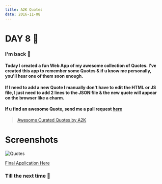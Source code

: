 ```yaml
---
title: A2K Quotes
date: 2016-11-08
---
```


# DAY 8 👾 

### I'm back 💙

#### Today I created a fun Web App of my awesome collection of Quotes. I've created this app to remember some Quotes & if u know me personally, you'll hear one of them soon enough. 

#### If I need to add a new Quote I manually don't have to edit the HTML or JS file, I just need to add 2 lines to the JSON file & the new quote will appear on the browser like a charm.

#### If u find an awesome Quote, send me a pull request [here](https://github.com/deadcoder0904/a2k-quotes)

> [Awesome Curated Quotes by A2K](https://deadcoder0904.github.io/a2k-quotes/)

# Screenshots

![Quotes](http://imgur.com/ai1A1r5.png)

[Final Application Here](https://github.com/deadcoder0904/a2k-quotes)

### Till the next time 👻
